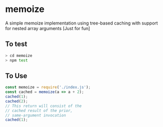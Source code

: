 # memoize

A simple memoize implementation using tree-based caching with support for nested array arguments
[Just for fun]

## To test

```bash
> cd memoize
> npm test
```

## To Use

```js
const memoize = require('./index.js');
const cached = memoize(a => a + 2);
cached(1);
cached(2);
// This return will consist of the
// cached result of the prior,
// same-argument invocation
cached(1);
```
